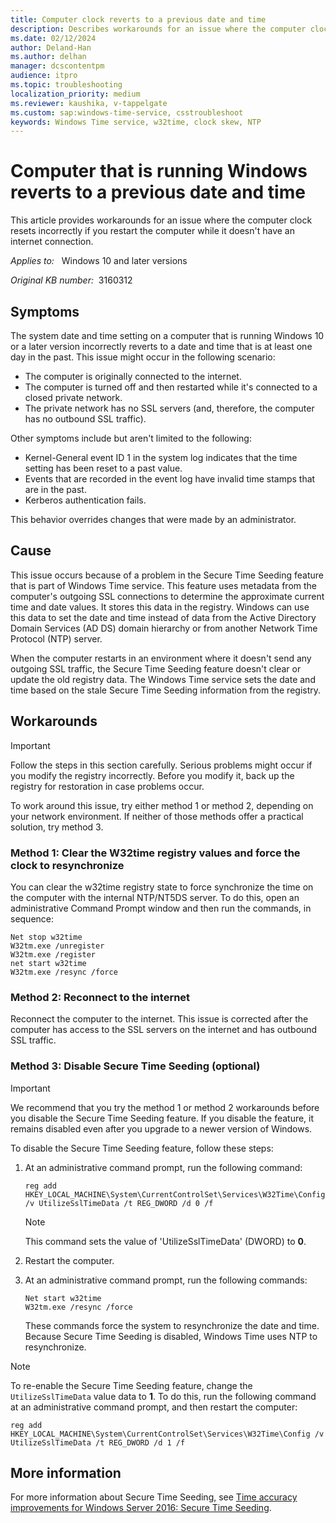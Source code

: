 ```yaml
---
title: Computer clock reverts to a previous date and time
description: Describes workarounds for an issue where the computer clock resets to a past date and time.
ms.date: 02/12/2024
author: Deland-Han
ms.author: delhan
manager: dcscontentpm
audience: itpro
ms.topic: troubleshooting
localization_priority: medium
ms.reviewer: kaushika, v-tappelgate
ms.custom: sap:windows-time-service, csstroubleshoot
keywords: Windows Time service, w32time, clock skew, NTP
---
```


# Computer that is running Windows reverts to a previous date and time

This article provides workarounds for an issue where the computer clock resets incorrectly if you restart the computer while it doesn't have an internet connection.

_Applies to:_ &nbsp; Windows 10 and later versions

_Original KB number:_ &nbsp;3160312

## Symptoms

The system date and time setting on a computer that is running Windows 10 or a later version incorrectly reverts to a date and time that is at least one day in the past. This issue might occur in the following scenario:

- The computer is originally connected to the internet.
- The computer is turned off and then restarted while it's connected to a closed private network.
- The private network has no SSL servers (and, therefore, the computer has no outbound SSL traffic).

Other symptoms include but aren't limited to the following:

- Kernel-General event ID 1 in the system log indicates that the time setting has been reset to a past value.
- Events that are recorded in the event log have invalid time stamps that are in the past.
- Kerberos authentication fails.

This behavior overrides changes that were made by an administrator.

## Cause

This issue occurs because of a problem in the Secure Time Seeding feature that is part of Windows Time service. This feature uses metadata from the computer's outgoing SSL connections to determine the approximate current time and date values. It stores this data in the registry. Windows can use this data to set the date and time instead of data from the Active Directory Domain Services (AD DS) domain hierarchy or from another Network Time Protocol (NTP) server.

When the computer restarts in an environment where it doesn't send any outgoing SSL traffic, the Secure Time Seeding feature doesn't clear or update the old registry data. The Windows Time service sets the date and time based on the stale Secure Time Seeding information from the registry.

## Workarounds

> [!IMPORTANT]  
> Follow the steps in this section carefully. Serious problems might occur if you modify the registry incorrectly. Before you modify it, back up the registry for restoration in case problems occur.

To work around this issue, try either method 1 or method 2, depending on your network environment. If neither of those methods offer a practical solution, try method 3.

### Method 1: Clear the W32time registry values and force the clock to resynchronize

You can clear the w32time registry state to force synchronize the time on the computer with the internal NTP/NT5DS server. To do this, open an administrative Command Prompt window and then run the commands, in sequence:

```console
Net stop w32time
W32tm.exe /unregister
W32tm.exe /register
net start w32time
W32tm.exe /resync /force
```

### Method 2: Reconnect to the internet

Reconnect the computer to the internet. This issue is corrected after the computer has access to the SSL servers on the internet and has outbound SSL traffic.

### Method 3: Disable Secure Time Seeding (optional)

> [!IMPORTANT]  
> We recommend that you try the method 1 or method 2 workarounds before you disable the Secure Time Seeding feature. If you disable the feature, it remains disabled even after you upgrade to a newer version of Windows.

To disable the Secure Time Seeding feature, follow these steps:

1. At an administrative command prompt, run the following command:
   
   ```console
   reg add HKEY_LOCAL_MACHINE\System\CurrentControlSet\Services\W32Time\Config /v UtilizeSslTimeData /t REG_DWORD /d 0 /f
   ```
   
   > [!NOTE]  
   > This command sets the value of 'UtilizeSslTimeData' (DWORD) to **0**.
   
1. Restart the computer.
1. At an administrative command prompt, run the following commands:
   
   ```console
   Net start w32time
   W32tm.exe /resync /force
   ```

   These commands force the system to resynchronize the date and time. Because Secure Time Seeding is disabled, Windows Time uses NTP to resynchronize.

> [!NOTE]  
> To re-enable the Secure Time Seeding feature, change the `UtilizeSslTimeData` value data to **1**. To do this, run the following command at an administrative command prompt, and then restart the computer:
>  
> ```console
> reg add  HKEY_LOCAL_MACHINE\System\CurrentControlSet\Services\W32Time\Config /v UtilizeSslTimeData /t REG_DWORD /d 1 /f
> ```

## More information

For more information about Secure Time Seeding, see [Time accuracy improvements for Windows Server 2016: Secure Time Seeding](/windows-server/networking/windows-time-service/windows-server-2016-improvements#secure-time-seeding).

